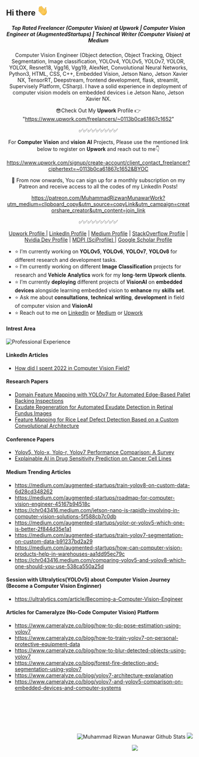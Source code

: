 <h2> Hi there <img src="https://github.com/ABSphreak/ABSphreak/blob/master/gifs/Hi.gif" width="30px"></h2>

<div align="center">
 
##### Top Rated Freelancer (Computer Vision) at Upwork | Computer Vision Engineer at (AugmentedStartups) | Techincal Writer (Computer Vision) at Medium 
Computer Vision Engineer (Object detection, Object Tracking, Object Segmentation, Image classification, YOLOv4, YOLOv5, YOLOv7, YOLOR, YOLOX, Resnet18, Vgg16, Vgg19, AlexNet, Convolutional Neural Networks, Python3, HTML, CSS, C++, Embedded Vision, Jetson Nano, Jetson Xavier NX, TensorRT, Deepstream, frontend development, flask, streamlit, Supervisely Platform, CSharp). I have a solid experience in deployment of computer vision models on embedded devices i.e Jetson Nano, Jetson Xavier NX.
 
 
 😎Check Out My 𝐔𝐩𝐰𝐨𝐫𝐤 Profile 👉
 "https://www.upwork.com/freelancers/~0113b0ca61867c1652"
 
✅✅✅✅✅✅✅✅✅ 

 For 𝐂𝐨𝐦𝐩𝐮𝐭𝐞𝐫 𝐕𝐢𝐬𝐢𝐨𝐧 and 𝐯𝐢𝐬𝐢𝐨𝐧 𝐀𝐈 Projects, Please use the mentioned link below to register on 𝐔𝐩𝐰𝐨𝐫𝐤 and reach out to me👇
 
https://www.upwork.com/signup/create-account/client_contact_freelancer?ciphertext=~0113b0ca61867c1652&BYOC
 

 
🤩 From now onwards, You can sign up for a monthly subscription on my Patreon and receive access to all the codes of my LinkedIn Posts!
 
https://patreon.com/MuhammadRizwanMunawarWork?utm_medium=clipboard_copy&utm_source=copyLink&utm_campaign=creatorshare_creator&utm_content=join_link

 ✅✅✅✅✅✅✅✅✅ 

 <a href="https://www.upwork.com/freelancers/~0113b0ca61867c1652"> Upwork Profile </a> | <a href = "https://www.linkedin.com/in/muhammadrizwanmunawar/">LinkedIn Profile</a> | <a href= "https://chr043416.medium.com/">Medium Profile</a> | <a href = "https://stackoverflow.com/users/13109683/muhammad-rizwan-munawar">StackOverflow Profile</a> | <a href="https://forums.developer.nvidia.com/u/muhammadrizwanmunawar/"> Nvidia Dev Profile</a> | 
 <a href="https://sciprofiles.com/profile/muhammadrizwanmunawar"> MDPI (SciProfile) </a> | <a href="https://scholar.google.com/citations?user=r3hkNdoAAAAJ"> Google Scholar Profile </a>  
</div>


- ⭐ I’m currently working on 𝐘𝐎𝐋𝐎𝐯𝟓, 𝐘𝐎𝐋𝐎𝐯𝟔, 𝐘𝐎𝐋𝐎𝐯𝟕, 𝐘𝐎𝐋𝐎𝐯𝟖 for different research and development tasks.
- ⭐ I'm currently working on different 𝐈𝐦𝐚𝐠𝐞 𝐂𝐥𝐚𝐬𝐬𝐢𝐟𝐢𝐜𝐚𝐭𝐢𝐨𝐧 projects for research and 𝐕𝐞𝐡𝐢𝐜𝐥𝐞 𝐀𝐧𝐚𝐥𝐲𝐭𝐢𝐜𝐬 work for my 𝐥𝐨𝐧𝐠-𝐭𝐞𝐫𝐦 𝐔𝐩𝐰𝐨𝐫𝐤 𝐜𝐥𝐢𝐞𝐧𝐭𝐬.
- ⭐ I’m currently 𝐝𝐞𝐩𝐥𝐨𝐲𝐢𝐧𝐠 different projects of 𝐕𝐢𝐬𝐢𝐨𝐧𝐀𝐈 on 𝐞𝐦𝐛𝐞𝐝𝐝𝐞𝐝 𝐝𝐞𝐯𝐢𝐜𝐞𝐬 alongside learning embedded vision to 𝐞𝐧𝐡𝐚𝐧𝐜𝐞 my 𝐬𝐤𝐢𝐥𝐥𝐬 𝐬𝐞𝐭.
- ⭐ Ask me about 𝐜𝐨𝐧𝐬𝐮𝐥𝐭𝐚𝐭𝐢𝐨𝐧𝐬, 𝐭𝐞𝐜𝐡𝐧𝐢𝐜𝐚𝐥 𝐰𝐫𝐢𝐭𝐢𝐧𝐠, 𝐝𝐞𝐯𝐞𝐥𝐨𝐩𝐦𝐞𝐧𝐭 in field of computer vision and 𝐕𝐢𝐬𝐢𝐨𝐧𝐀𝐈
- ⭐ Reach out to me on <a href = "https://www.linkedin.com/in/muhammadrizwanmunawar/">LinkedIn</a> or <a href= "https://chr043416.medium.com/">Medium</a> or 
 <a href="https://www.upwork.com/freelancers/~0113b0ca61867c1652?s=1031626803146899456">Upwork</a>

 #### Intrest Area
![Professional Experience](https://user-images.githubusercontent.com/62513924/209214270-846e7951-de68-42cb-9414-9a99d6535d1f.gif)

#### LinkedIn Articles
- <a href = "https://www.linkedin.com/pulse/how-did-i-spend-2022-computer-vision-field-muhammad-rizwan-munawar/">How did I spent 2022 in Computer Vision Field?</a>

 #### Research Papers
- <a href="https://www.mdpi.com/1424-8220/22/18/6927">Domain Feature Mapping with YOLOv7 for Automated Edge-Based Pallet Racking Inspections</a>
- <a href="https://ieeexplore.ieee.org/document/9885192">Exudate Regeneration for Automated Exudate Detection in Retinal Fundus Images</a>
 - <a href="https://www.mdpi.com/2304-8158/11/23/3914">Feature Mapping for Rice Leaf Defect Detection Based on a Custom Convolutional Architecture</a>

 #### Conference Papers
- <a href="https://aircconline.com/csit/papers/vol12/csit121602.pdf">Yolov5, Yolo-x, Yolo-r, Yolov7 Performance Comparison: A Survey</a>
- <a href="https://ieeexplore.ieee.org/document/9922931">Explainable AI in Drug Sensitivity Prediction on Cancer Cell Lines</a>

 #### Medium Trending Articles
- https://medium.com/augmented-startups/train-yolov8-on-custom-data-6d28cd348262
- https://medium.com/augmented-startups/roadmap-for-computer-vision-engineer-45167b94518c
- https://chr043416.medium.com/jetson-nano-is-rapidly-involving-in-computer-vision-solutions-5f588cb7c0db
- https://medium.com/augmented-startups/yolor-or-yolov5-which-one-is-better-2f844d35e1a1
- https://medium.com/augmented-startups/train-yolov7-segmentation-on-custom-data-b91237bd2a29
- https://medium.com/augmented-startups/how-can-computer-vision-products-help-in-warehouses-aa1dd95ec79c
- https://chr043416.medium.com/comparing-yolov5-and-yolov8-which-one-should-you-use-538ca550a25d
 
#### Session with Ultralytics(YOLOv5) about Computer Vision Journey (Become a Computer Vision Enginner)
 - https://ultralytics.com/article/Becoming-a-Computer-Vision-Engineer
 
 #### Articles for Cameralyze (No-Code Computer Vision) Platform 
 - https://www.cameralyze.co/blog/how-to-do-pose-estimation-using-yolov7
 - https://www.cameralyze.co/blog/how-to-train-yolov7-on-personal-protective-equipment-data
 - https://www.cameralyze.co/blog/how-to-blur-detected-objects-using-yolov7
 - https://www.cameralyze.co/blog/forest-fire-detection-and-segmentation-using-yolov7
 - https://www.cameralyze.co/blog/yolov7-architecture-explanation
 - https://www.cameralyze.co/blog/yolov7-and-yolov5-comparison-on-embedded-devices-and-computer-systems


 
<div align="center" style="width: 100%; padding: 100px;">
<img src = "https://github-readme-stats.vercel.app/api?username=RizwanMunawar&include_all_commits=true&count_private=true&show_icons=true&line_height=35&title_color=FFFFFF&icon_color=38E54D&text_color=FFFFFF&border_color=2192FF&bg_color=1E90FF" alt="Muhammad Rizwan Munawar Github Stats">

   <img src="https://github-readme-stats.vercel.app/api/top-langs?username=RizwanMunawar&langs_count=4&include_all_commits=true&count_private=true&show_icons=true&line_height=35&&langs_count=3&title_color=FFFFFF&icon_color=38E54D&text_color=FFFFFF&border_color=2192FF&bg_color=1E90FF" height="255"/>
 
 ![](https://komarev.com/ghpvc/?username=RizwanMunawar&label=Visitors&color=brightgreen)
 </div>
